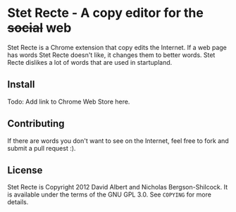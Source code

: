# Stet Recte - A copy editor for the ~~social~~ web

Stet Recte is a Chrome extension that copy edits the Internet. If a web page has words Stet Recte doesn't like, it changes them to better words. Stet Recte dislikes a lot of words that are used in startupland.

## Install

Todo: Add link to Chrome Web Store here.

## Contributing

If there are words you don't want to see on the Internet, feel free to fork and submit a pull request :).

## License

Stet Recte is Copyright 2012 David Albert and Nicholas Bergson-Shilcock. It is available under the terms of the GNU GPL 3.0. See `COPYING` for more details.
